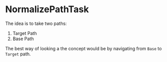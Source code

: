 ﻿# NormalizePathTask

The idea is to take two paths:

1. Target Path
2. Base Path

The best way of looking a the concept would be by navigating from `Base` to `Target` path.